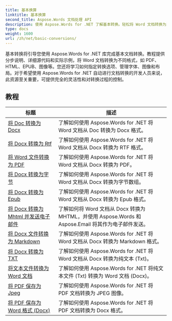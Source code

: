 ```yaml
---
title: 基本换算
linktitle: 基本换算
second_title: Aspose.Words 文档处理 API
description: 使用 Aspose.Words for .NET 了解基本转换。轻松将 Word 文档转换为其他格式，例如 PDF、HTML、RTF 等。
type: docs
weight: 1600
url: /zh/net/basic-conversions/
---
```


基本转换将引导您使用 Aspose.Words for .NET 库完成基本文档转换。教程提供分步说明、详细源代码和实际示例，将 Word 文档转换为不同格式，如 PDF、HTML、EPUB、图像等。您还将学习如何指定转换选项、管理字体、图像和布局。对于希望使用 Aspose.Words for .NET 自动进行文档转换的开发人员来说，此资源至关重要，可提供完全的灵活性和对转换过程的控制。

 ## 教程
| 标题 | 描述 |
| --- | --- |
| [将 Doc 转换为 Docx](./doc-to-docx/) | 了解如何使用 Aspose.Words for .NET 将 Word 文档从 Doc 转换为 Docx 格式。  |
| [将 Docx 转换为 Rtf](./docx-to-rtf/) | 了解如何使用 Aspose.Words for .NET 将 Word 文档从 Docx 转换为 RTF 格式。  |  
| [将 Word 文件转换为 PDF](./docx-to-pdf/) | 了解如何使用 Aspose.Words for .NET 将 Word 文档从 Docx 转换为 PDF。 | 
| [将 Docx 转换为字节](./docx-to-byte/) | 了解如何使用 Aspose.Words for .NET 将 Word 文档从 Docx 转换为字节数组。 |  
| [将 Docx 转换为 Epub](./docx-to-epub/) | 了解如何使用 Aspose.Words for .NET 将 Word 文档从 Docx 转换为 Epub 格式。 |
| [将 Docx 转换为 Mhtml 并发送电子邮件](./docx-to-mhtml-and-sending-email/) | 了解如何将 Word 文档从 Docx 转换为 MHTML，并使用 Aspose.Words 和 Aspose.Email 将其作为电子邮件发送。 |
| [将 Docx 文件转换为 Markdown](./docx-to-markdown/) | 了解如何使用 Aspose.Words for .NET 将 Word 文档从 Docx 转换为 Markdown 格式。 |
| [将 Docx 转换为 TXT](./docx-to-txt/) | 了解如何使用 Aspose.Words for .NET 将 Word 文档从 Docx 转换为纯文本 (Txt)。 |
| [将文本文件转换为 Word 文档](./txt-to-docx/) | 了解如何使用 Aspose.Words for .NET 将纯文本文件 (Txt) 转换为 Word 文档 (Docx)。 | 
| [将 PDF 保存为 Jpeg](./pdf-to-jpeg/) | 了解如何使用 Aspose.Words for .NET 将 PDF 文档转换为 JPEG 图像。 |
| [将 PDF 保存为 Word 格式 (Docx)](./pdf-to-docx/) | 了解如何使用 Aspose.Words for .NET 将 PDF 文档转换为 Docx 格式。  |